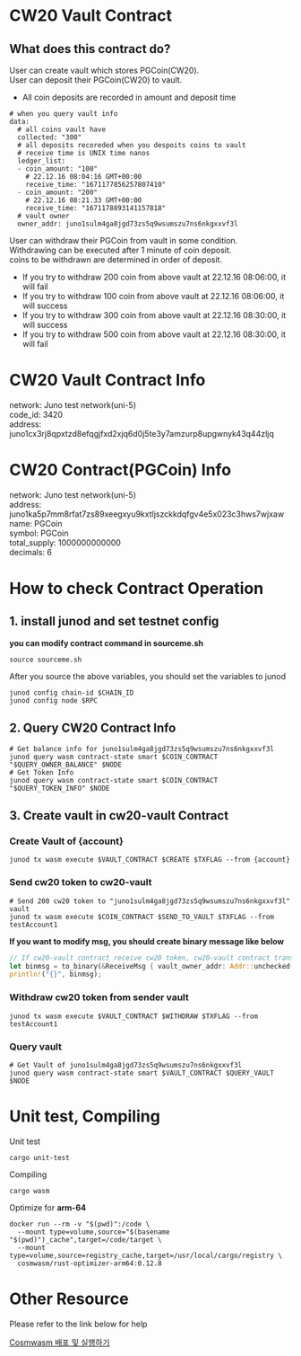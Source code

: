 # CW20 Vault Contract
## What does this contract do?
User can create vault which stores PGCoin(CW20).\
User can deposit their PGCoin(CW20) to vault.
- All coin deposits are recorded in amount and deposit time
```Shell
# when you query vault info
data:
  # all coins vault have
  collected: "300"
  # all deposits recoreded when you despoits coins to vault
  # receive time is UNIX time nanos
  ledger_list:
  - coin_amount: "100"
    # 22.12.16 08:04:16 GMT+00:00
    receive_time: "1671177856257807410"
  - coin_amount: "200"
    # 22.12.16 08:21.33 GMT+00:00
    receive_time: "1671178893141157818"
  # vault owner
  owner_addr: juno1sulm4ga8jgd73zs5q9wsumszu7ns6nkgxxvf3l
```
User can withdraw their PGCoin from vault in some condition.\
Withdrawing can be executed after 1 minute of coin deposit. \
coins to be withdrawn are determined in order of deposit.
- If you try to withdraw 200 coin from above vault at 22.12.16 08:06:00, it will fail
- If you try to withdraw 100 coin from above vault at 22.12.16 08:06:00, it will success
- If you try to withdraw 300 coin from above vault at 22.12.16 08:30:00, it will success
- If you try to withdraw 500 coin from above vault at 22.12.16 08:30:00, it will fail

# CW20 Vault Contract Info
network: Juno test network(uni-5) \
code_id: 3420 \
address: juno1cx3rj8qpxtzd8efqgjfxd2xjq6d0j5te3y7amzurp8upgwnyk43q44zljq

# CW20 Contract(PGCoin) Info
network: Juno test network(uni-5)\
address: juno1ka5p7mm8rfat7zs89xeegxyu9kxtljszckkdqfgv4e5x023c3hws7wjxaw\
name: PGCoin\
symbol: PGCoin\
total_supply: 1000000000000\
decimals: 6

# How to check Contract Operation
## 1. install junod and set testnet config

**you can modify contract command in sourceme.sh**

```Shell
source sourceme.sh
```
After you source the above variables, you should set the variables to junod
```Shell
junod config chain-id $CHAIN_ID
junod config node $RPC
```

## 2. Query CW20 Contract Info
```Shell
# Get balance info for juno1sulm4ga8jgd73zs5q9wsumszu7ns6nkgxxvf3l
junod query wasm contract-state smart $COIN_CONTRACT "$QUERY_OWNER_BALANCE" $NODE
# Get Token Info
junod query wasm contract-state smart $COIN_CONTRACT "$QUERY_TOKEN_INFO" $NODE
```

## 3. Create vault in cw20-vault Contract
### Create Vault of {account}
```Shell
junod tx wasm execute $VAULT_CONTRACT $CREATE $TXFLAG --from {account}  
```

### Send cw20 token to cw20-vault
```Shell
# Send 200 cw20 token to "juno1sulm4ga8jgd73zs5q9wsumszu7ns6nkgxxvf3l" vault
junod tx wasm execute $COIN_CONTRACT $SEND_TO_VAULT $TXFLAG --from testAccount1
```
**If you want to modify msg, you should create binary message like below**
```Rust
// If cw20-vault contract receive cw20 token, cw20-vault contract transfer cw20 token to "juno1sulm4ga8jgd73zs5q9wsumszu7ns6nkgxxvf3l" vault
let binmsg = to_binary(&ReceiveMsg { vault_owner_addr: Addr::unchecked("juno1sulm4ga8jgd73zs5q9wsumszu7ns6nkgxxvf3l") }).unwrap();
println!("{}", binmsg);
```

### Withdraw cw20 token from sender vault
```Shell
junod tx wasm execute $VAULT_CONTRACT $WITHDRAW $TXFLAG --from testAccount1
```

### Query vault
```Shell
# Get Vault of juno1sulm4ga8jgd73zs5q9wsumszu7ns6nkgxxvf3l
junod query wasm contract-state smart $VAULT_CONTRACT $QUERY_VAULT $NODE
```

# Unit test, Compiling
Unit test
```Shell
cargo unit-test
```
Compiling
```Shell
cargo wasm
```

Optimize for **arm-64**
```
docker run --rm -v "$(pwd)":/code \
  --mount type=volume,source="$(basename "$(pwd)")_cache",target=/code/target \
  --mount type=volume,source=registry_cache,target=/usr/local/cargo/registry \
  cosmwasm/rust-optimizer-arm64:0.12.8
```
# Other Resource
Please refer to the link below for help

[Cosmwasm 배포 및 실행하기](https://pangyoalto.com/cosmwasm-contract-2/)